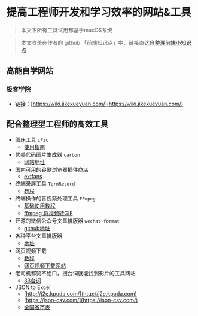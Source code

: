 # 提高工程师开发和学习效率的网站&工具

> 本文下所有工具试用都基于macOS系统

> 本文收录在作者的 github 「前端知识点」中，链接直达[自整理前端小知识点](https://github.com/programmer-zhang/front-end)

## 高能自学网站
### 极客学院
* 链接：[https://wiki.jikexueyuan.com/](https://wiki.jikexueyuan.com/)

## 配合整理型工程师的高效工具
* 图床工具 `iPic`
	* [使用指南](https://toolinbox.net/iPic/)
* 优美代码图片生成器 `carbon`
	* [网站地址](https://carbon.now.sh/)
* 国内可用的谷歌浏览器插件商店
	* [extfans](https://www.extfans.com/)
* 终端录屏工具 `TermRecord`
	* [教程](https://www.linuxidc.com/Linux/2019-04/157925.htm)
* 终端操作的音视频处理工具 `FFmpeg`
	* [基础使用教程](https://www.jianshu.com/p/ddafe46827b7)
	* [ffmpeg 将视频转GIF](https://mp.weixin.qq.com/s/624Hv1krGUboecz1QX8O1g)
* 开源的微信公众号文章排版器 `wechat-format`
	* [github地址](https://github.com/lyricat/wechat-format)
* 各种平台文章排版器
	* [地址](https://www.mdnice.com/)
* 网页视频下载
	* [教程](https://juejin.im/post/5d05af80e51d4577770e7379?utm_source=gold_browser_extension)
	* [网页视频下载网站](https://www.urlgot.com/)
* 老司机都赞不绝口，搜台词就能找到影片的工具网站
	* [33台词](http://33.agilestudio.cn/)
* JSON to Excel
	* [http://j2e.kpoda.com/](http://j2e.kpoda.com)
	* [https://json-csv.com/](https://json-csv.com/)
	* [全国省市表](http://www.ccb.com/cn/OtherResource/bankroll/html/code_help.html)